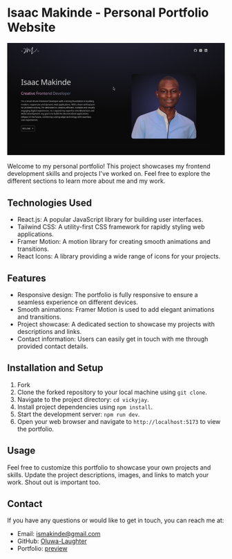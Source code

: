 # Isaac Makinde - Personal Portfolio Website

![Isaac Makinde Portfolio Screenshot](./public/cover.png)

Welcome to my personal portfolio! This project showcases my frontend development skills and projects I've worked on. Feel free to explore the different sections to learn more about me and my work.

## Technologies Used

- React.js: A popular JavaScript library for building user interfaces.
- Tailwind CSS: A utility-first CSS framework for rapidly styling web applications.
- Framer Motion: A motion library for creating smooth animations and transitions.
- React Icons: A library providing a wide range of icons for your projects.

## Features

- Responsive design: The portfolio is fully responsive to ensure a seamless experience on different devices.
- Smooth animations: Framer Motion is used to add elegant animations and transitions.
- Project showcase: A dedicated section to showcase my projects with descriptions and links.
- Contact information: Users can easily get in touch with me through provided contact details.

## Installation and Setup

1.  Fork
2.  Clone the forked repository to your local machine using `git clone`.
3.  Navigate to the project directory: `cd vickyjay`.
4.  Install project dependencies using `npm install`.
5.  Start the development server: `npm run dev`.
6.  Open your web browser and navigate to `http://localhost:5173` to view the portfolio.

## Usage

Feel free to customize this portfolio to showcase your own projects and skills. Update the project descriptions, images, and links to match your work. Shout out is important too.

## Contact

If you have any questions or would like to get in touch, you can reach me at:

- Email: ismakinde@gmail.com
- GitHub: [Oluwa-Laughter](https://github.com/Oluwa-Laughter)
- Portfolio: [preview](https://isaacmakinde.vercel.app)
